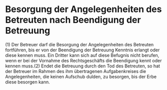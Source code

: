 # Besorgung der Angelegenheiten des Betreuten nach Beendigung der Betreuung

(1) Der Betreuer darf die Besorgung der Angelegenheiten des Betreuten fortführen, bis er von der Beendigung der Betreuung Kenntnis erlangt oder diese kennen muss. Ein Dritter kann sich auf diese Befugnis nicht berufen, wenn er bei der Vornahme des Rechtsgeschäfts die Beendigung kennt oder kennen muss.(2) Endet die Betreuung durch den Tod des Betreuten, so hat der Betreuer im Rahmen des ihm übertragenen Aufgabenkreises die Angelegenheiten, die keinen Aufschub dulden, zu besorgen, bis der Erbe diese besorgen kann. 

